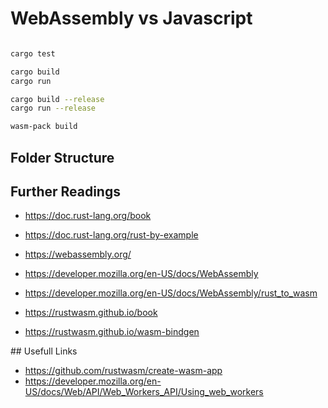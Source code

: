 # WebAssembly vs Javascript

```sh

cargo test

cargo build
cargo run

cargo build --release
cargo run --release

wasm-pack build

```

## Folder Structure



## Further Readings

- https://doc.rust-lang.org/book
- https://doc.rust-lang.org/rust-by-example

- https://webassembly.org/

- https://developer.mozilla.org/en-US/docs/WebAssembly
- https://developer.mozilla.org/en-US/docs/WebAssembly/rust_to_wasm

- https://rustwasm.github.io/book
- https://rustwasm.github.io/wasm-bindgen

## Usefull Links

- https://github.com/rustwasm/create-wasm-app
- https://developer.mozilla.org/en-US/docs/Web/API/Web_Workers_API/Using_web_workers
